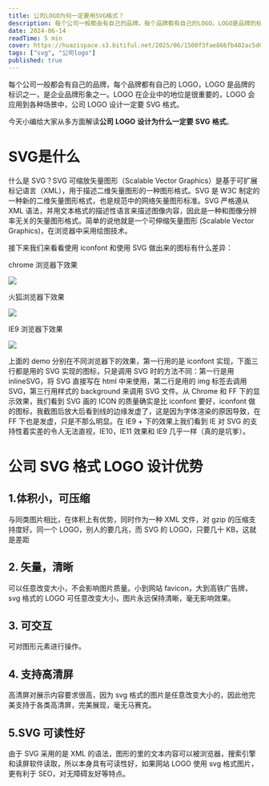 ```yaml
---
title: 公司LOGO为何一定要用SVG格式？ 
description: 每个公司一般都会有自己的品牌，每个品牌都有自己的LOGO，LOGO是品牌的标识之一，是企业品牌形象之一。LOGO在企业中的地位是很重要的，LOGO会应用到各种场景中，公司LOGO设计一定要SVG格式。
date: 2024-06-14
readTime: 5 min
cover: https://huazispace.s3.bitiful.net/2025/06/1500f3fae866fb402ac5d0d1e2bd3700.png
tags: ["svg", "公司logo"]
published: true
---
```


每个公司一般都会有自己的品牌，每个品牌都有自己的 LOGO，LOGO 是品牌的标识之一，是企业品牌形象之一。LOGO 在企业中的地位是很重要的，LOGO 会应用到各种场景中，公司 LOGO 设计一定要 SVG 格式。

今天小编给大家从多方面解读**公司** **LOGO** **设计为什么一定要** **SVG** **格式**。

# SVG是什么

什么是 SVG？SVG 可缩放矢量图形（Scalable Vector Graphics）是基于可扩展标记语言（XML），用于描述二维矢量图形的一种图形格式。SVG 是 W3C 制定的一种新的二维矢量图形格式，也是规范中的网络矢量图形标准。SVG 严格遵从 XML 语法，并用文本格式的描述性语言来描述图像内容，因此是一种和图像分辨率无关的矢量图形格式。简单的说他就是一个可伸缩矢量图形 (Scalable Vector Graphics)，在浏览器中采用绘图技术。

接下来我们来看看使用 iconfont 和使用 SVG 做出来的图标有什么差异：

chrome 浏览器下效果

![](http://img.mp.sohu.com/upload/20170614/5113a4855ce04ea7b2fdd950821c3e28_th.jpg)

火狐浏览器下效果

![](http://img.mp.sohu.com/upload/20170614/e36819fa3c454c01a715452ce08faf91_th.jpg)

IE9 浏览器下效果

![](http://img.mp.sohu.com/upload/20170614/63b8e992883b440797e1d5453097e925_th.jpg)

上面的 demo 分别在不同浏览器下的效果，第一行用的是 iconfont 实现，下面三行都是用的 SVG 实现的图标，只是调用 SVG 时的方法不同：第一行是用 inlineSVG，将 SVG 直接写在 html 中来使用，第二行是用的 img 标签去调用 SVG，第三行用样式的 background 来调用 SVG 文件。从 Chrome 和 FF 下的显示效果，我们看到 SVG 画的 ICON 的质量确实是比 iconfont 要好，iconfont 做的图标，我截图后放大后看到线的边缘发虚了，这是因为字体渲染的原因导致，在 FF 下也是发虚，只是不那么明显。在 IE9 + 下的效果上我们看到 IE 对 SVG 的支持性着实差的令人无法直视，IE10，IE11 效果和 IE9 几乎一样（真的是坑爹）。

# 公司 SVG 格式 LOGO 设计优势

## 1.体积小，可压缩

与同类图片相比，在体积上有优势，同时作为一种 XML 文件，对 gzip 的压缩支持度好。同一个 LOGO，别人的要几兆，而 SVG 的 LOGO，只要几十 KB，这就是差距

## 2. 矢量，清晰

可以任意改变大小，不会影响图片质量。小到网站 favicon，大到高铁广告牌，svg 格式的 LOGO 可任意改变大小，图片永远保持清晰，毫无影响效果。

## 3. 可交互

可对图形元素进行操作。

## 4. 支持高清屏

高清屏对展示内容要求很高，因为 svg 格式的图片是任意改变大小的，因此他完美支持于各类高清屏，完美展现，毫无马赛克。

## 5.SVG 可读性好

由于 SVG 采用的是 XML 的语法，图形的里的文本内容可以被浏览器，搜索引擎和读屏软件读取，所以本身具有可读性好，如果网站 LOGO 使用 svg 格式图片，更有利于 SEO，对无障碍友好等特点。
